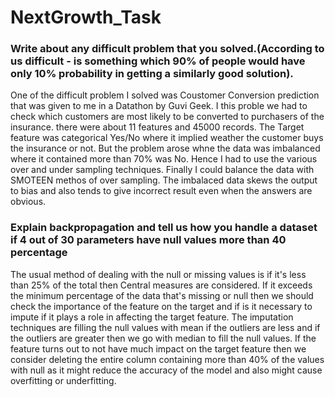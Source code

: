 # NextGrowth_Task
 ### Write about any difficult problem that you solved.(According to us difficult - is something which 90% of people would have only 10% probability in getting a similarly good solution). 
 One of the difficult problem I solved was Coustomer Conversion prediction that was given to me in a Datathon by Guvi Geek. I this proble we had to check which customers are most likely to be converted to purchasers of the insurance.
there were about 11 features and 45000 records. The Target feature was categorical Yes/No where it implied weather the customer buys the insurance or not. But the problem arose whne the data was imbalanced where it contained more than 70% was No. Hence I had to use the various over and under sampling techniques. Finally I could balance the data with SMOTEEN methos of over sampling. The imbalaced data skews the output to bias and also tends to give incorrect result even when the answers are obvious.



### Explain backpropagation and tell us how you handle a dataset if 4 out of 30 parameters have null values more than 40 percentage
The usual method of dealing with the null or missing values is if it's less than 25% of the total then Central measures are considered. If it exceeds the minimum percentage of the data that's missing or null then we should check the importance of the feature on the target and if is it necessary to impute if it plays a role in affecting the target feature. The imputation techniques are filling the null values with mean if the outliers are less and if the outliers are greater then we go with median to fill the null values. If the feature turns out to not have much impact on the target feature then we consider deleting the entire column containing more than 40% of the values with null as it might reduce the accuracy of the model and also might cause overfitting or underfitting.
